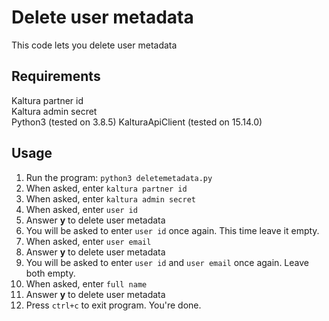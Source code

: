# Delete user metadata
This code lets you delete user metadata

## Requirements  
Kaltura partner id  
Kaltura admin secret  
Python3  (tested on 3.8.5)
KalturaApiClient (tested on 15.14.0)  

## Usage  
1. Run the program: `python3 deletemetadata.py`  
2. When asked, enter `kaltura partner id`  
3. When asked, enter `kaltura admin secret`  
4. When asked, enter `user id`  
5. Answer **y** to delete user metadata
6. You will be asked to  enter `user id` once again. This time leave it empty.  
7. When asked, enter `user email`  
8. Answer **y** to delete user metadata  
9. You will be asked to  enter `user id` and `user email` once again. Leave both empty.
10. When asked, enter `full name`
11. Answer **y** to delete user metadata  
12. Press `ctrl+c` to exit program. You're done.